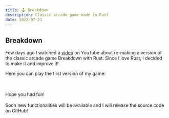 ```yaml
---
title: 🕹 Breakdown
description: Classic arcade game made in Rust
date: 2022-07-21
---
```


## Breakdown

Few days ago I watched a <a href="https://www.youtube.com/watch?v=xQ9YTY7ZgsI" target="_blank">video</a> on YouTube about re-making a version of the classic arcade game Breakdown with Rust. Since I love Rust, I decided to make it and improve it!
<br>

Here you can play the first version of my game:

<style>
    

    #glcanvas {
        margin: 0px;
        padding: 0px;
        width: 100%;
        height: 500px;
        background: black;
        z-index: 0;
    }
</style>


<canvas id="glcanvas" tabindex='1'></canvas>
<br><br>
Hope you had fun!
<br><br>
Soon new functionalities will be available and I will release the source code on GitHub!

<!-- Minified and statically hosted version of https://github.com/not-fl3/macroquad/blob/master/js/mq_js_bundle.js -->
<script src="https://not-fl3.github.io/miniquad-samples/mq_js_bundle.js"></script>
<script>load("rust-game.wasm");</script> <!-- Your compiled wasm file -->